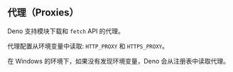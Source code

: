 ## 代理（Proxies）

Deno 支持模块下载和 `fetch` API 的代理。

代理配置从环境变量中读取: `HTTP_PROXY` 和 `HTTPS_PROXY`。

在 Windows 的环境下，如果没有发现环境变量，Deno 会从注册表中读取代理。